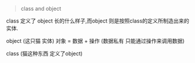 > class and object

class 定义了 object 长的什么样子,而object 则是按照class的定义所制造出来的实体.

object (这只猫 实体)   对象 = 数据 + 操作 (数据私有 只能通过操作来调用数据)

class (猫这种东西  定义了object)

